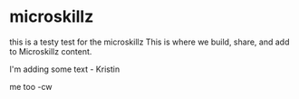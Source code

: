 # microskillz
this is a testy test for the microskillz
This is where we build, share, and add to Microskillz content.

I'm adding some text - Kristin

me too -cw
